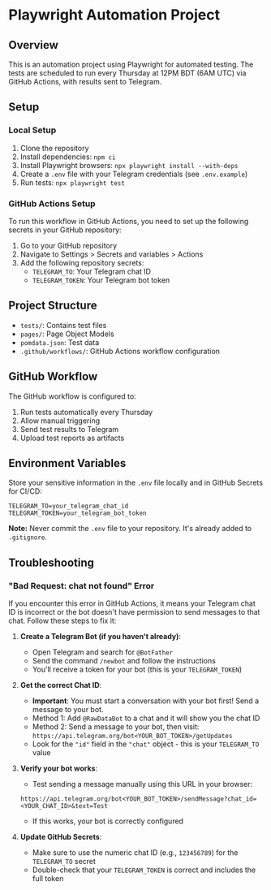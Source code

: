 # Playwright Automation Project

## Overview
This is an automation project using Playwright for automated testing. The tests are scheduled to run every Thursday at 12PM BDT (6AM UTC) via GitHub Actions, with results sent to Telegram.

## Setup

### Local Setup
1. Clone the repository
2. Install dependencies: `npm ci`
3. Install Playwright browsers: `npx playwright install --with-deps`
4. Create a `.env` file with your Telegram credentials (see `.env.example`)
5. Run tests: `npx playwright test`

### GitHub Actions Setup
To run this workflow in GitHub Actions, you need to set up the following secrets in your GitHub repository:

1. Go to your GitHub repository
2. Navigate to Settings > Secrets and variables > Actions
3. Add the following repository secrets:
   - `TELEGRAM_TO`: Your Telegram chat ID
   - `TELEGRAM_TOKEN`: Your Telegram bot token

## Project Structure
- `tests/`: Contains test files
- `pages/`: Page Object Models
- `pomdata.json`: Test data
- `.github/workflows/`: GitHub Actions workflow configuration

## GitHub Workflow
The GitHub workflow is configured to:
1. Run tests automatically every Thursday
2. Allow manual triggering
3. Send test results to Telegram
4. Upload test reports as artifacts

## Environment Variables
Store your sensitive information in the `.env` file locally and in GitHub Secrets for CI/CD:

```
TELEGRAM_TO=your_telegram_chat_id
TELEGRAM_TOKEN=your_telegram_bot_token
```

**Note:** Never commit the `.env` file to your repository. It's already added to `.gitignore`.

## Troubleshooting

### "Bad Request: chat not found" Error
If you encounter this error in GitHub Actions, it means your Telegram chat ID is incorrect or the bot doesn't have permission to send messages to that chat. Follow these steps to fix it:

1. **Create a Telegram Bot (if you haven't already)**:
   - Open Telegram and search for `@BotFather`
   - Send the command `/newbot` and follow the instructions
   - You'll receive a token for your bot (this is your `TELEGRAM_TOKEN`)

2. **Get the correct Chat ID**:
   - **Important**: You must start a conversation with your bot first! Send a message to your bot.
   - Method 1: Add `@RawDataBot` to a chat and it will show you the chat ID
   - Method 2: Send a message to your bot, then visit: `https://api.telegram.org/bot<YOUR_BOT_TOKEN>/getUpdates`
   - Look for the `"id"` field in the `"chat"` object - this is your `TELEGRAM_TO` value

3. **Verify your bot works**:
   - Test sending a message manually using this URL in your browser:
   ```
   https://api.telegram.org/bot<YOUR_BOT_TOKEN>/sendMessage?chat_id=<YOUR_CHAT_ID>&text=Test
   ```
   - If this works, your bot is correctly configured

4. **Update GitHub Secrets**:
   - Make sure to use the numeric chat ID (e.g., `123456789`) for the `TELEGRAM_TO` secret
   - Double-check that your `TELEGRAM_TOKEN` is correct and includes the full token